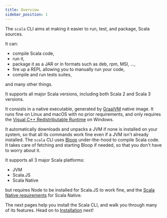 ```yaml
---
title: Overview
sidebar_position: 1
---
```


The `scala` CLI aims at making it easier to run, test, and package, Scala sources.

It can:
- compile Scala code,
- run it,
- package it as a JAR or in formats such as deb, rpm, MSI, …,
- fire up a REPL allowing you to manually run your code,
- compile and run tests suites,

and many other things.

It supports all major Scala versions, including both Scala 2 and Scala 3 versions.

It consists in a native executable, generated by [GraalVM](https://www.graalvm.org)
native image. It runs fine on Linux and macOS with no prior requirements, and
only requires the [Visual C++ Redistributable Runtime](https://www.microsoft.com/en-us/download/details.aspx?id=48145)
on Windows.

It automatically downloads and unpacks a JVM if none is installed on your system, so that
all its commands work fine even if a JVM isn't already installed. The `scala` CLI
uses [Bloop](https://scalacenter.github.io/bloop/) under-the-hood to compile Scala code.
It takes care of fetching and starting Bloop if needed, so that you don't have to worry
about it.

It supports all 3 major Scala platforms:
- JVM
- Scala.JS
- Scala Native

but requires Node to be installed for Scala.JS to work fine, and the
[Scala Native requirements](https://scala-native.readthedocs.io/en/latest/user/setup.html#installing-clang-and-runtime-dependencies) for Scala Native.

The next pages help you install the Scala CLI, and walk you through many of its features. Head on
to [Installation](./installation.md) next!
